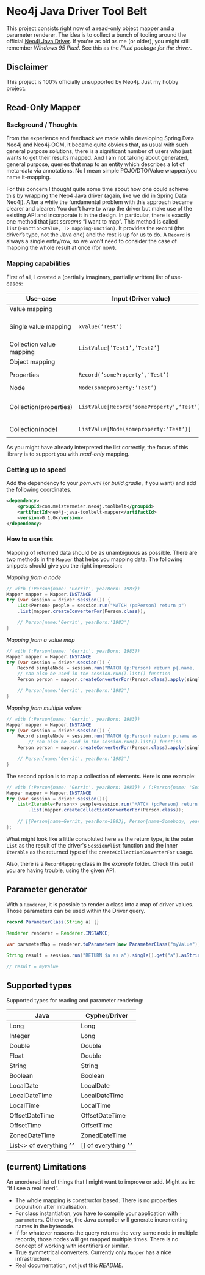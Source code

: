 # Neo4j Java Driver Tool Belt

This project consists right now of a read-only object mapper and a parameter renderer.
The idea is to collect a bunch of tooling around the official [Neo4j Java Driver](https://neo4j.com/docs/java-manual/current/).
If you're as old as me (or older), you might still remember _Windows 95 Plus!_.
See this as the _Plus! package for the driver_.

## Disclaimer

This project is 100% officially unsupported by Neo4j.
Just my hobby project.

## Read-Only Mapper

### Background / Thoughts

From the experience and feedback we made while developing Spring Data Neo4j and Neo4j-OGM, 
it became quite obvious that, as usual with such general purpose solutions,
there is a significant number of users who just wants to get their results mapped.
And I am not talking about generated, general purpose, queries that map to an entity which describes a lot of meta-data via annotations.
No I mean simple POJO/DTO/Value wrapper/you name it-mapping.

For this concern I thought quite some time about how one could achieve this by wrapping the Neo4 Java driver
(again, like we did in Spring Data Neo4j).
After a while the fundamental problem with this approach became clearer and clearer:
You don’t have to wrap the driver but make use of the existing API and incorporate it in the design.
In particular, there is exactly one method that just _screams_ “I want to map”.
This method is called `list(Function<Value, T> mappingFunction)`.
It provides the `Record` (the driver’s type, not the Java one) and the rest is up for us to do.
A `Record` is always a single entry/row, so we won’t need to consider the case of mapping the whole result at once (for now).

### Mapping capabilities

First of all, I created a (partially imaginary, partially written) list of use-cases:

| Use-case                 | Input (Driver value)                       | Output (Java value)                       | Comment                                                   |
|--------------------------|--------------------------------------------|-------------------------------------------|-----------------------------------------------------------|
| Value mapping            |                                            |                                           | 
| Single value mapping     | `xValue(’Test’)`                           | `”Test”`                                  | `xValue` stands for every supported simple Driver type    |
| Collection value mapping | `ListValue[’Test1’,’Test2’]`               | `Collection(”Test1”,”Test2”)`             |                                                           |
| Object mapping           |                                            |                                           | 
| Properties               | `Record(’someProperty’,‘Test’)`            | `Object(someProperty:”Test”)`             | Driver’s `Record/MapAccessor`                             |
| Node                     | `Node(someproperty:’Test’)`                | `Object(someproperty:”Test”)`             |                                                           |
| Collection(properties)   | `ListValue[Record(’someProperty’,‘Test’)]` | `Collection(Object(someProperty:”Test”))` | single record but `RETURN collect(a.propertyX), collect…` |
| Collection(node)         | `ListValue[Node(someproperty:’Test’)]`     | `Collection(Object(someproperty:”Test”))` | single record but `RETURN collect(node)`                  |

As you might have already interpreted the list correctly, the focus of this library is to support you with *read-only* mapping.

### Getting up to speed

Add the dependency to your _pom.xml_ (or _build.gradle_, if you want) and add the following coordinates.

```xml
<dependency>
    <groupId>com.meistermeier.neo4j.toolbelt</groupId>
    <artifactId>neo4j-java-toolbelt-mapper</artifactId>
    <version>0.1.0</version>
</dependency>
```

### How to use this

Mapping of returned data should be as unambiguous as possible.
There are two methods in the `Mapper` that helps you mapping data.
The following snippets should give you the right impression:

_Mapping from a node_
```java
// with (:Person{name: 'Gerrit', yearBorn: 1983})
Mapper mapper = Mapper.INSTANCE
try (var session = driver.session()) {
    List<Person> people = session.run("MATCH (p:Person) return p")
    .list(mapper.createConverterFor(Person.class));

    // Person[name:'Gerrit', yearBorn:'1983']
}
```

_Mapping from a value map_
```java
// with (:Person{name: 'Gerrit', yearBorn: 1983})
Mapper mapper = Mapper.INSTANCE
try (var session = driver.session()) {
    Record singleNode = session.run("MATCH (p:Person) return p{.name, .yearBorn}").single();
    // can also be used in the session.run().list() function
    Person person = mapper.createConverterFor(Person.class).apply(singleNode);

    // Person[name:'Gerrit', yearBorn:'1983']
}
```

_Mapping from multiple values_
```java
// with (:Person{name: 'Gerrit', yearBorn: 1983})
Mapper mapper = Mapper.INSTANCE
try (var session = driver.session()) {
    Record singleNode = session.run("MATCH (p:Person) return p.name as name, p.yearBorn as yearBorn").single();
		// can also be used in the session.run().list() function
    Person person = mapper.createConverterFor(Person.class).apply(singleNode);

    // Person[name:'Gerrit', yearBorn:'1983']
}
```

The second option is to map a collection of elements.
Here is one example:

```java
// with (:Person{name: 'Gerrit', yearBorn: 1983}) / (:Person{name: 'Somebody', yearBorn: 1982}
Mapper mapper = Mapper.INSTANCE
try (var session = driver.session()){
    List<Iterable<Person>> people=session.run("MATCH (p:Person) return collect(p)")
        .list(mapper.createCollectionConverterFor(Person.class));
	
	// [[Person[name=Gerrit, yearBorn=1983], Person[name=Somebody, yearBorn=1982]]]
};
```
What might look like a little convoluted here as the return type,
is the outer `List` as the result of the driver's `Session#list` function
and the inner `Iterable` as the returned type of the `createCollectionConverterFor` usage.

Also, there is a `RecordMapping` class in the _example_ folder.
Check this out if you are having trouble, using the given API.

## Parameter generator

With a `Renderer`, it is possible to render a class into a map of driver values.
Those parameters can be used within the Driver query.

```java
record ParameterClass(String a) {}
    
Renderer renderer = Renderer.INSTANCE;

var parameterMap = renderer.toParameters(new ParameterClass("myValue"));

String result = session.run("RETURN $a as a").single().get("a").asString();

// result = myValue
```

## Supported types
Supported types for reading and parameter rendering:

| Java                    | Cypher/Driver       |
|-------------------------|---------------------|
| Long                    | Long                |
| Integer                 | Long                |
| Double                  | Double              |
| Float                   | Double              |
| String                  | String              |
| Boolean                 | Boolean             |
| LocalDate               | LocalDate           |
| LocalDateTime           | LocalDateTime       |
| LocalTime               | LocalTime           |
| OffsetDateTime          | OffsetDateTime      |
| OffsetTime              | OffsetTime          |
| ZonedDateTime           | ZonedDateTime       |
| List<> of everything ^^ | [] of everything ^^ |


## (current) Limitations

An unordered list of things that I might want to improve or add. Might as in: “If I see a real need”.

* The whole mapping is constructor based.
There is no properties population after initialisation.
* For class instantiation, you have to compile your application with `-parameters`.
Otherwise, the Java compiler will generate incrementing names in the bytecode.
* If for whatever reasons the query returns the very same node in multiple records, those nodes will get mapped multiple times.
There is no concept of working with identifiers or similar.
* True symmetrical converters.
Currently only `Mapper` has a nice infrastructure.
* Real documentation, not just this _README_.